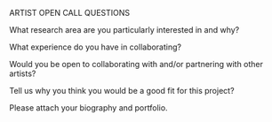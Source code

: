 ARTIST OPEN CALL QUESTIONS

What research area are you particularly interested in and why?

What experience do you have in collaborating?

Would you be open to collaborating with and/or partnering with other artists?

Tell us why you think you would be a good fit for this project?

Please attach your biography and portfolio.
